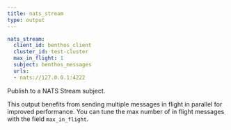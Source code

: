 ```yaml
---
title: nats_stream
type: output
---
```


```yaml
nats_stream:
  client_id: benthos_client
  cluster_id: test-cluster
  max_in_flight: 1
  subject: benthos_messages
  urls:
  - nats://127.0.0.1:4222
```

Publish to a NATS Stream subject.

This output benefits from sending multiple messages in flight in parallel for
improved performance. You can tune the max number of in flight messages with the
field `max_in_flight`.


